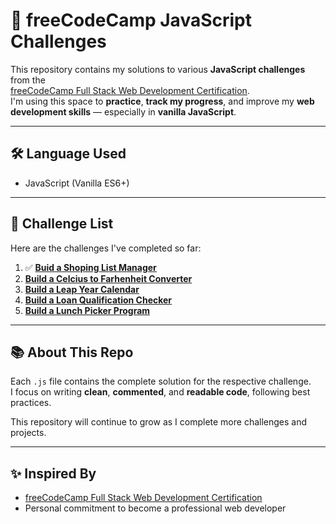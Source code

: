 # 📘 freeCodeCamp JavaScript Challenges

This repository contains my solutions to various **JavaScript challenges** from the  
[freeCodeCamp Full Stack Web Development Certification](https://www.freecodecamp.org/learn).  
I'm using this space to **practice**, **track my progress**, and improve my **web development skills** — especially in **vanilla JavaScript**.

---

## 🛠 Language Used

- JavaScript (Vanilla ES6+)

---

## 🚀 Challenge List

Here are the challenges I've completed so far:

1. ✅ **[Buid a Shoping List Manager](shopingListManager.js)**
2. **[Build a Celcius to Farhenheit Converter](celciusToFahrenheit.js)**
3. **[Build a Leap Year Calendar](leapYearCalendar.js)**
4. **[Build a Loan Qualification Checker](loanQualificationChecker.js)**
5. **[Build a Lunch Picker Program](lunchPickerProgram.js)**

---

## 📚 About This Repo

Each `.js` file contains the complete solution for the respective challenge.  
I focus on writing **clean**, **commented**, and **readable code**, following best practices.

This repository will continue to grow as I complete more challenges and projects.

---

## ✨ Inspired By

- [freeCodeCamp Full Stack Web Development Certification](https://www.freecodecamp.org/learn)
- Personal commitment to become a professional web developer
